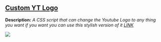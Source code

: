 ## [Custom YT Logo](https://github.com/Chaotiic/Discord-Themes/blob/master/Themes/Quiet.theme.css)

**Description:** <i>A CSS script that can change the Youtube Logo to any thing you want if you want you can use this stylish version of it <a href="https://userstyles.org/styles/148593/mlp-youtube-logo-s-fixed">LINK</a></i>

![](https://userstyles.org/style_screenshots/148593_after.gif)
